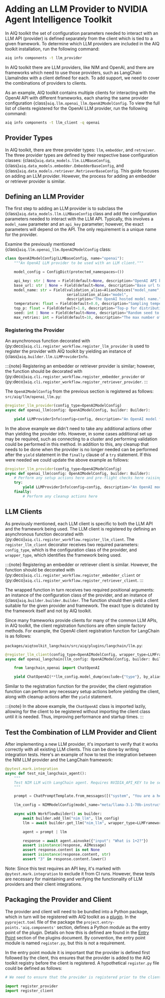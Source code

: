 <!--
SPDX-FileCopyrightText: Copyright (c) 2025, NVIDIA CORPORATION & AFFILIATES. All rights reserved.
SPDX-License-Identifier: Apache-2.0

Licensed under the Apache License, Version 2.0 (the "License");
you may not use this file except in compliance with the License.
You may obtain a copy of the License at

http://www.apache.org/licenses/LICENSE-2.0

Unless required by applicable law or agreed to in writing, software
distributed under the License is distributed on an "AS IS" BASIS,
WITHOUT WARRANTIES OR CONDITIONS OF ANY KIND, either express or implied.
See the License for the specific language governing permissions and
limitations under the License.
-->

# Adding an LLM Provider to NVIDIA Agent Intelligence Toolkit

In AIQ toolkit the set of configuration parameters needed to interact with an LLM API (provider) is defined separately from the client which is tied to a given framework. To determine which LLM providers are included in the AIQ toolkit installation, run the following command:
```bash
aiq info components -t llm_provider
```

In AIQ toolkit there are LLM providers, like NIM and OpenAI, and there are frameworks which need to use those providers, such as LangChain LlamaIndex with a client defined for each. To add support, we need to cover the combinations of providers to clients.

As an example, AIQ toolkit contains multiple clients for interacting with the OpenAI API with different frameworks, each sharing the same provider configuration {class}`aiq.llm.openai_llm.OpenAIModelConfig`. To view the full list of clients registered for the OpenAI LLM provider, run the following command:

```bash
aiq info components -t llm_client -q openai
```

## Provider Types

In AIQ toolkit, there are three provider types: `llm`, `embedder`, and `retreiver`. The three provider types are defined by their respective base configuration classes: {class}`aiq.data_models.llm.LLMBaseConfig`, {class}`aiq.data_models.embedder.EmbedderBaseConfig`, and {class}`aiq.data_models.retriever.RetrieverBaseConfig`. This guide focuses on adding an LLM provider. However, the process for adding an embedder or retriever provider is similar.


## Defining an LLM Provider
The first step to adding an LLM provider is to subclass the {class}`aiq.data_models.llm.LLMBaseConfig` class and add the configuration parameters needed to interact with the LLM API. Typically, this involves a `model_name` parameter and an `api_key` parameter; however, the exact parameters will depend on the API. The only requirement is a unique name for the provider.

Examine the previously mentioned {class}`aiq.llm.openai_llm.OpenAIModelConfig` class:
```python
class OpenAIModelConfig(LLMBaseConfig, name="openai"):
    """An OpenAI LLM provider to be used with an LLM client."""

    model_config = ConfigDict(protected_namespaces=())

    api_key: str | None = Field(default=None, description="OpenAI API key to interact with hosted model.")
    base_url: str | None = Field(default=None, description="Base url to the hosted model.")
    model_name: str = Field(validation_alias=AliasChoices("model_name", "model"),
                            serialization_alias="model",
                            description="The OpenAI hosted model name.")
    temperature: float = Field(default=0.0, description="Sampling temperature in [0, 1].")
    top_p: float = Field(default=1.0, description="Top-p for distribution sampling.")
    seed: int | None = Field(default=None, description="Random seed to set for generation.")
    max_retries: int = Field(default=10, description="The max number of retries for the request.")
```


### Registering the Provider
An asynchronous function decorated with {py:deco}`aiq.cli.register_workflow.register_llm_provider` is used to register the provider with AIQ toolkit by yielding an instance of {class}`aiq.builder.llm.LLMProviderInfo`.

:::{note}
Registering an embedder or retriever provider is similar; however, the function should be decorated with  {py:deco}`aiq.cli.register_workflow.register_embedder_provider` or  {py:deco}`aiq.cli.register_workflow.register_retriever_provider`.
:::


The `OpenAIModelConfig` from the previous section is registered as follows:
`src/aiq/llm/openai_llm.py`:
```python
@register_llm_provider(config_type=OpenAIModelConfig)
async def openai_llm(config: OpenAIModelConfig, builder: Builder):

    yield LLMProviderInfo(config=config, description="An OpenAI model for use with an LLM client.")
```

In the above example we didn't need to take any additional actions other than yielding the provider info. However, in some cases additional set up may be required, such as connecting to a cluster and performing validation could be performed in this method. In addition to this, any cleanup that needs to be done when the provider is no longer needed can be performed after the `yield` statement in the `finally` clause of a `try` statement. If this were needed we could update the above example as follows:
```python
@register_llm_provider(config_type=OpenAIModelConfig)
async def openai_llm(config: OpenAIModelConfig, builder: Builder):
    # Perform any setup actions here and pre-flight checks here raising an exception if needed
    try:
        yield LLMProviderInfo(config=config, description="An OpenAI model for use with an LLM client.")
    finally:
        # Perform any cleanup actions here
```

## LLM Clients
As previously mentioned, each LLM client is specific to both the LLM API and the framework being used. The LLM client is registered by defining an asynchronous function decorated with {py:deco}`aiq.cli.register_workflow.register_llm_client`. The `register_llm_client` decorator receives two required parameters: `config_type`, which is the configuration class of the provider, and `wrapper_type`, which identifies the framework being used.

:::{note}
Registering an embedder or retriever client is similar. However, the function should be decorated with {py:deco}`aiq.cli.register_workflow.register_embedder_client` or {py:deco}`aiq.cli.register_workflow.register_retriever_client`.
:::

The wrapped function in turn receives two required positional arguments: an instance of the configuration class of the provider, and an instance of {class}`aiq.builder.builder.Builder`. The function should then yield a client suitable for the given provider and framework. The exact type is dictated by the framework itself and not by AIQ toolkit.

Since many frameworks provide clients for many of the common LLM APIs, in AIQ toolkit, the client registration functions are often simple factory methods. For example, the OpenAI client registration function for LangChain is as follows:

`packages/aiqtoolkit_langchain/src/aiq/plugins/langchain/llm.py`:
```python
@register_llm_client(config_type=OpenAIModelConfig, wrapper_type=LLMFrameworkEnum.LANGCHAIN)
async def openai_langchain(llm_config: OpenAIModelConfig, builder: Builder):

    from langchain_openai import ChatOpenAI

    yield ChatOpenAI(**llm_config.model_dump(exclude={"type"}, by_alias=True))
```

Similar to the registration function for the provider, the client registration function can perform any necessary setup actions before yielding the client, along with cleanup actions after the `yield` statement.

:::{note}
In the above example, the `ChatOpenAI` class is imported lazily, allowing for the client to be registered without importing the client class until it is needed. Thus, improving performance and startup times.
:::

## Test the Combination of LLM Provider and Client

After implementing a new LLM provider, it's important to verify that it works correctly with all existing LLM clients. This can be done by writing integration tests. Here's an example of how to test the integration between the NIM LLM provider and the LangChain framework:

```python
@pytest.mark.integration
async def test_nim_langchain_agent():
    """
    Test NIM LLM with LangChain agent. Requires NVIDIA_API_KEY to be set.
    """

    prompt = ChatPromptTemplate.from_messages([("system", "You are a helpful AI assistant."), ("human", "{input}")])

    llm_config = NIMModelConfig(model_name="meta/llama-3.1-70b-instruct", temperature=0.0)

    async with WorkflowBuilder() as builder:
        await builder.add_llm("nim_llm", llm_config)
        llm = await builder.get_llm("nim_llm", wrapper_type=LLMFrameworkEnum.LANGCHAIN)

        agent = prompt | llm

        response = await agent.ainvoke({"input": "What is 1+2?"})
        assert isinstance(response, AIMessage)
        assert response.content is not None
        assert isinstance(response.content, str)
        assert "3" in response.content.lower()
```

Note: Since this test requires an API key, it's marked with `@pytest.mark.integration` to exclude it from CI runs. However, these tests are necessary for maintaining and verifying the functionality of LLM providers and their client integrations.

## Packaging the Provider and Client

The provider and client will need to be bundled into a Python package, which in turn will be registered with AIQ toolkit as a [plugin](../extend/plugins.md). In the `pyproject.toml` file of the package the `project.entry-points.'aiq.components'` section, defines a Python module as the entry point of the plugin. Details on how this is defined are found in the [Entry Point](../extend/plugins.md#entry-point) section of the plugins document. By convention, the entry point module is named `register.py`, but this is not a requirement.

In the entry point module it is important that the provider is defined first followed by the client, this ensures that the provider is added to the AIQ toolkit registry before the client is registered. A hypothetical `register.py` file could be defined as follows:
```python
# We need to ensure that the provider is registered prior to the client

import register_provider
import register_client
```

